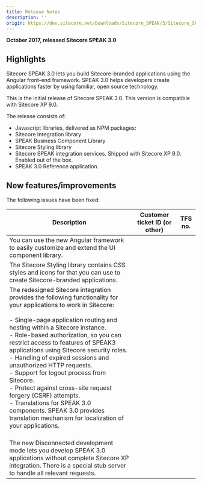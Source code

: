 ```yaml
---
title: Release Notes
description: ''
origin: https://dev.sitecore.net/Downloads/Sitecore_SPEAK/3/Sitecore_SPEAK_3/Release_Notes
---
```


**October 2017, released Sitecore SPEAK 3.0**

## Highlights

Sitecore SPEAK 3.0 lets you build Sitecore-branded applications using the Angular front-end framework. SPEAK 3.0 helps developers create applications faster by using familiar, open source technology.

This is the initial release of Sitecore SPEAK 3.0. This version is compatible with Sitecore XP 9.0.

The release consists of:

-   Javascript libraries, delivered as NPM packages:
-   Sitecore Integration library
-   SPEAK Business Component Library
-   Sitecore Styling library
-   Sitecore SPEAK integration services. Shipped with Sitecore XP 9.0. Enabled out of the box.
-   SPEAK 3.0 Reference application.​

## New features/improvements

The following issues have been fixed:

 | Description | Customer ticket ID (or other) | TFS no. |
 | --- | --- | --- |
 | You can use the new Angular framework to easily customize and extend the UI component library. |  |  |
 | The Sitecore Styling library contains CSS styles and icons for that you can use to create Sitecore-branded applications.​ |  |  |
 | The redesigned Sitecore integration provides the following functionality for your applications to work in Sitecore:<br /><br />-   Single-page application routing and hosting within a Sitecore instance.<br />-   Role-based authorization, so you can restrict access to features of SPEAK3 applications using Sitecore security roles.<br />-   Handling of expired sessions and unauthorized HTTP requests.<br />-   Support for logout process from Sitecore.<br />-   Protect against cross-site request forgery (CSRF) attempts.<br />-   Translations for SPEAK 3.0 components. SPEAK 3.0 provides translation mechanism for localization of your applications.<br /><br /> |  |  |
 | The new Disconnected development mode lets you develop SPEAK 3.0 applications without complete Sitecore XP integration. There is a special stub server to handle all relevant requests. |  |  |